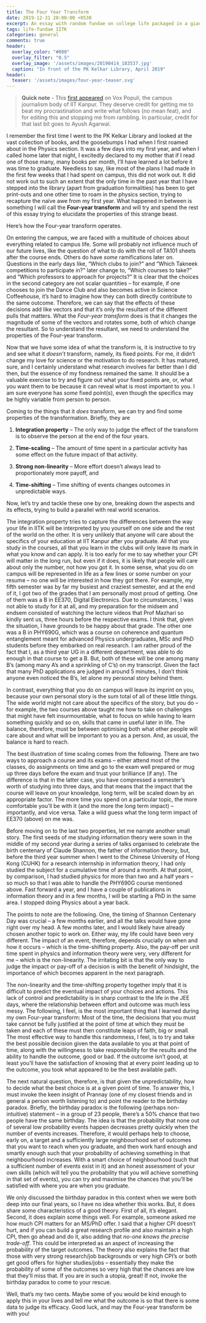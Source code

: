 ```yaml
---
title: The Four Year Transform
date: 2019-12-31 20:00:00 +0530
excerpt: An essay with random fundae on college life packaged in a giant pun
tags: life-fundae IITK
categories: general
comments: true
header:
  overlay_color: "#000"
  overlay_filter: "0.5"
  overlay_image: '/assets/images/20190414_183537.jpg'
  caption: "In front of the PK Kelkar Library, April 2019"
header:
  teaser: '/assets/images/four-year-teaser.svg'
---
```


> **Quick note** - This [first appeared](http://voxiitk.com/as-we-leave-9/) on Vox Populi, the campus journalism body of IIT Kanpur. They deserve credit for getting me to beat my procrastination and write what follows (no mean feat), and for editing this and stopping me from rambling. In particular, credit for that last bit goes to Ayush Agarwal.

I remember the first time I went to the PK Kelkar Library and looked at the vast collection of books, and the goosebumps I had when I first roamed about in the Physics section. It was a few days into my first year, and when I called home later that night, I excitedly declared to my mother that if I read one of those many, many books per month, I’ll have learned a lot before it was time to graduate. Needless to say, like most of the plans I had made in the first few weeks that I had spent on campus, this did not work out. It did not work out to such an extent that the only time in the past year that I have stepped into the library (apart from graduation formalities) has been to get print-outs and one other time to roam in the physics section, trying to recapture the naïve awe from my first year. What happened in between is something I will call the **Four-year transform** and will try and spend the rest of this essay trying to elucidate the properties of this strange beast.

Here’s how the Four-year transform operates.

On entering the campus, we are faced with a multitude of choices about everything related to campus life. Some will probably not influence much of our future lives, like the question of what to do with the roll of TA101 sheets after the course ends. Others do have _some_ ramifications later on. Questions in the early days like, “Which clubs to join?” and “Which Takneek competitions to participate in?” later change to, “Which courses to take?” and “Which professors to approach for projects?” It is clear that the choices in the second category are not scalar quantities – for example, if one chooses to join the Dance Club and also becomes active in Science Coffeehouse, it’s hard to imagine how they can both directly contribute to the same outcome. Therefore, we can say that the effects of these decisions add like vectors and that it’s only the resultant of the different pulls that matters. What the _Four-year transform_ does is that it changes the magnitude of some of the vectors and rotates some, both of which change the resultant. So to understand the resultant, we need to understand the properties of the Four-year transform.

Now that we have some idea of what the transform is, it is instructive to try and see what it _doesn’t_ transform, namely, its fixed points. For me, it didn’t change my love for science or the motivation to do research. It has matured, sure, and I certainly understand what research involves far better than I did then, but the essence of my fondness remained the same. It should be a valuable exercise to try and figure out what your fixed points are, or, what you want them to be because it can reveal what is most important to you. I am sure everyone has _some_ fixed point(s), even though the specifics may be highly variable from person to person.

Coming to the things that it _does_ transform, we can try and find some properties of the transformation. Briefly, they are

1. **Integration property** – The only way to judge the effect of the transform is to observe the person at the end of the four years.

2. **Time-scaling** – The amount of time spent in a particular activity has some effect on the future impact of that activity.

3. **Strong non-linearity** – More effort doesn’t always lead to proportionately more payoff, and

4. **Time-shifting** – Time shifting of events changes outcomes in unpredictable ways.

Now, let’s try and tackle these one by one, breaking down the aspects and its effects, trying to build a parallel with real world scenarios.

The integration property tries to capture the differences between the way your life in IITK will be interpreted by you yourself on one side and the rest of the world on the other.  It is very unlikely that anyone will care about the specifics of your education at IIT Kanpur after you graduate. All that you study in the courses, all that you learn in the clubs will only leave its mark in what you know and can apply. It is too early for me to say whether your CPI will matter in the long run, but even if it does, it is likely that people will care about only the number, not how you got it. In some sense, what you do on campus will be represented in life as a few lines or some number on your resume – no one will be interested in how they got there. For example, my fifth semester was by far my busiest and craziest semester, and at the end of it, I got two of the grades that I am personally most proud of getting. One of them was a B in EE370, Digital Electronics. Due to circumstances, I was not able to study for it at all, and my preparation for the midsem and endsem consisted of watching the lecture videos that Prof Mazhari so kindly sent us, three hours before the respective exams. I think that, given the situation, I have grounds to be happy about that grade. The other one was a B in PHY690G, which was a course on coherence and quantum entanglement meant for advanced Physics undergraduates, MSc and PhD students before they embarked on real research. I am rather proud of the fact that I, as a third year UG in a different department, was able to do enough in that course to get a B. But, both of these will be one among many B’s (among many A’s and a sprinkling of C’s) on my transcript. Given the fact that many PhD applications are judged in around 5 minutes, I don’t think anyone even noticed the B’s, let alone my personal story behind them.

In contrast, everything that you do on campus will leave its imprint on you, because your own personal story is the sum total of all of these little things. The wide world might not care about the specifics of the story, but you do – for example, the two courses above taught me how to take on challenges that might have felt insurmountable, what to focus on while having to learn something quickly and so on, skills that came in useful later in life. The balance, therefore, must be between optimising both what other people will care about and what will be important to you as a person. And, as usual, the balance is hard to reach.

The best illustration of time scaling comes from the following. There are two ways to approach a course and its exams – either attend most of the classes, do assignments on time and go to the exam well prepared or mug up three days before the exam and trust your brilliance (if any). The difference is that in the latter case, you have compressed a semester’s worth of studying into three days, and that means that the impact that the course will leave on your knowledge, long term, will be scaled down by an appropriate factor. The more time you spend on a particular topic, the more comfortable you’ll be with it (and the more the long term impact) – importantly, and vice versa. Take a wild guess what the long term impact of EE370 (above) on me was.

Before moving on to the last two properties, let me narrate another small story. The first seeds of me studying information theory were sown in the middle of my second year during a series of talks organised to celebrate the birth centenary of Claude Shannon, the father of information theory, but, before the third year summer when I went to the Chinese University of Hong Kong (CUHK) for a research internship in information theory, I had only studied the subject for a cumulative time of around a month. At that point, by comparison, I had studied physics for more than two and a half years – so much so that I was able to handle the PHY690G course mentioned above. Fast forward a year, and I have a couple of publications in information theory and in a few months, I will be starting a PhD in the same area. I stopped doing Physics about a year back.

The points to note are the following. One, the timing of Shannon Centenary Day was crucial – a few months earlier, and all the talks would have gone right over my head. A few months later, and I would likely have already chosen another topic to work on. Either way, my life could have been very different. The impact of an event, therefore, depends crucially on when and how it occurs – which is the time-shifting property. Also, the pay-off per unit time spent in physics and information theory were very, very different for me – which is the non-linearity. The irritating bit is that the only way to judge the impact or pay-off of a decision is with the benefit of hindsight, the importance of which becomes apparent in the next paragraph.

The non-linearity and the time-shifting property together imply that it is difficult to predict the eventual impact of your choices and actions. This lack of control and predictability is in sharp contrast to the life in the JEE days, where the relationship between effort and outcome was much less messy. The following, I feel, is the most important thing that I learned during my own Four-year transform: Most of the time, the decisions that you must take cannot be fully justified at the point of time at which they must be taken and each of these must then constitute leaps of faith, big or small. The most effective way to handle this randomness, I feel, is to try and take the best possible decision given the data available to you at that point of time, along with the willingness to take responsibility for the results and the ability to handle the outcome, good or bad. If the outcome isn’t good, at least you’ll have the satisfaction of knowing that at every point leading up to the outcome, you took what appeared to be the best available path.

The next natural question, therefore, is that given the unpredictability, how to decide what the best choice is at a given point of time. To answer this, I must invoke the keen insight of Prannay (one of my closest friends and in general a person worth listening to) and point the reader to the birthday paradox. Briefly, the birthday paradox is the following (perhaps non-intuitive) statement – in a group of 23 people, there’s a 50% chance that two people have the same birthday. The idea is that the probability that none out of several low probability events happen decreases pretty quickly when the number of events increases. Therefore, it would perhaps help to choose, early on, a target and a sufficiently large neighbourhood set of outcomes that you want to reach when you graduate, and then work hard enough and smartly enough such that your probability of achieving something in that neighbourhood increases. With a smart choice of neighbourhood (such that a sufficient number of events exist in it) and an honest assessment of your own skills (which will tell you the probability that you will achieve something in that set of events), you can try and maximise the chances that you’ll be satisfied with where you are when you graduate.

We only discussed the birthday paradox in this context when we were both deep into our final years, so I have no idea whether this works. But, it does share some characteristics of a good theory. First of all, it’s elegant. Second, it does explain some things well. For example, someone asked me how much CPI matters for an MS/PhD offer. I said that a higher CPI doesn’t hurt, and if you can build a great research profile and also maintain a high CPI, then go ahead and do it, also adding that _no-one knows the precise trade-off_. This could be interpreted as an aspect of increasing the probability of the target outcomes. The theory also explains the fact that those with very strong research/job backgrounds or very high CPI’s or both get good offers for higher studies/jobs – essentially they make the probability of some of the outcomes so very high that the chances are low that they’ll miss that. If you are in such a utopia, great! If not, invoke the birthday paradox to come to your rescue.

Well, that’s my two cents. Maybe some of you would be kind enough to apply this in your lives and tell me what the outcome is so that there is some data to judge its efficacy. Good luck, and may the Four-year transform be with you!